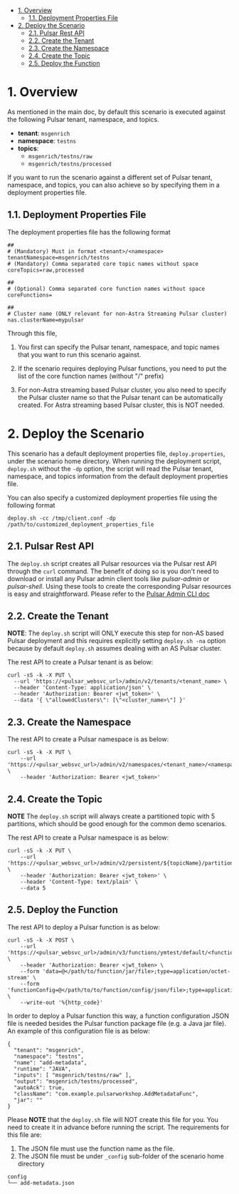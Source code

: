 - [1. Overview](#1-overview)
  - [1.1. Deployment Properties File](#11-deployment-properties-file)
- [2. Deploy the Scenario](#2-deploy-the-scenario)
  - [2.1. Pulsar Rest API](#21-pulsar-rest-api)
  - [2.2. Create the Tenant](#22-create-the-tenant)
  - [2.3. Create the Namespace](#23-create-the-namespace)
  - [2.4. Create the Topic](#24-create-the-topic)
  - [2.5. Deploy the Function](#25-deploy-the-function)


# 1. Overview

As mentioned in the main doc, by default this scenario is executed against the following Pulsar tenant, namespace, and topics.
* **tenant**: `msgenrich`
* **namespace**: `testns`
* **topics**:
   * `msgenrich/testns/raw`
   * `msgenrich/testns/processed`

If you want to run the scenario against a different set of Pulsar tenant, namespace, and topics, you can also achieve so by specifying them in a deployment properties file.

## 1.1. Deployment Properties File

The deployment properties file has the following format

```
##
# (Mandatory) Must in format <tenant>/<namespace>
tenantNamespace=msgenrich/testns
# (Mandatory) Comma separated core topic names without space
coreTopics=raw,processed

## 
# (Optional) Comma separated core function names without space
coreFunctions=

##
# Cluster name (ONLY relevant for non-Astra Streaming Pulsar cluster)
nas.clusterName=mypulsar
```

Through this file,

1. You first can specify the Pulsar tenant, namespace, and topic names that you want to run this scenario against.
  
2. If the scenario requires deploying Pulsar functions, you need to put the list of the core function names (without "<tenant>/<namespace>" prefix) 
  
3. For non-Astra streaming based Pulsar cluster, you also need to specify the Pulsar cluster name so that the Pulsar tenant can be automatically created. For Astra streaming based Pulsar cluster, this is NOT needed.

# 2. Deploy the Scenario

This scenario has a default deployment properties file, `deploy.properties`, under the scenario home directory. When running the deployment script, `deploy.sh` without the `-dp` option, the script will read the Pulsar tenant, namespace, and topics information from the default deployment properties file.

You can also specify a customized deployment properties file using the following format
```
deploy.sh -cc /tmp/client.conf -dp /path/to/customized_deployment_properties_file
```

## 2.1. Pulsar Rest API 

The `deploy.sh` script creates all Pulsar resources via the Pulsar rest API through the `curl` command. The benefit of doing so is you don't need to download or install any Pulsar admin client tools like *pulsar-admin* or *pulsar-shell*. Using these tools to create the corresponding Pulsar resources is easy and straightforward. Please refer to the [Pulsar Admin CLI doc](https://pulsar.apache.org/docs/2.11.x/reference-pulsar-admin/)

## 2.2. Create the Tenant

**NOTE**: The `deploy.sh` script will ONLY execute this step for non-AS based Pulsar deployment and this requires explicitly setting `deploy.sh -na` option because by default `deploy.sh` assumes dealing with an AS Pulsar cluster.

The rest API to create a Pulsar tenant is as below:
```
curl -sS -k -X PUT \
  --url 'https://<pulsar_websvc_url>/admin/v2/tenants/<tenant_name> \
  --header 'Content-Type: application/json' \
  --header 'Authorization: Bearer <jwt_token>' \
  --data '{ \"allowedClusters\": [\"<cluster_name>\"] }'
```

## 2.3. Create the Namespace

The rest API to create a Pulsar namespace is as below:
```
curl -sS -k -X PUT \
    --url 'https://<pulsar_websvc_url>/admin/v2/namespaces/<tenant_name>/<namespace_name>' \
    --header 'Authorization: Bearer <jwt_token>'
```

## 2.4. Create the Topic

**NOTE** The `deploy.sh` script will always create a partitioned topic with 5 partitions, which should be good enough for the common demo scenarios.

The rest API to create a Pulsar namespace is as below:
```
curl -sS -k -X PUT \
    --url 'https://<pulsar_websvc_url>/admin/v2/persistent/${topicName}/partitions' \
    --header 'Authorization: Bearer <jwt_token>' \
    --header 'Content-Type: text/plain' \
    --data 5
```

## 2.5. Deploy the Function

The rest API to deploy a Pulsar function is as below:
```
curl -sS -k -X POST \
    --url 'https://<pulsar_websvc_url>/admin/v3/functions/ymtest/default/<function_name>' \
    --header 'Authorization: Bearer <jwt_token> \
    --form 'data=@</path/to/function/jar/file>;type=application/octet-stream' \
    --form 'functionConfig=@</path/to/to/function/config/json/file>;type=application/json' \
    --write-out '%{http_code}'
```

In order to deploy a Pulsar function this way, a function configuration JSON file is needed besides the Pulsar function package file (e.g. a Java jar file). An example of this configuration file is as below:
```
{
  "tenant": "msgenrich",
  "namespace": "testns",
  "name": "add-metadata",
  "runtime": "JAVA",
  "inputs": [ "msgenrich/testns/raw" ],
  "output": "msgenrich/testns/processed",
  "autoAck": true,
  "className": "com.example.pulsarworkshop.AddMetadataFunc",
  "jar": ""
}
```

Please **NOTE** that the `deploy.sh` file will NOT create this file for you. You need to create it in advance before running the script. The requirements for this file are:
1. The JSON file must use the function name as the file.
2. The JSON file must be under `_config` sub-folder of the scenario home directory
```
config
└── add-metadata.json
```